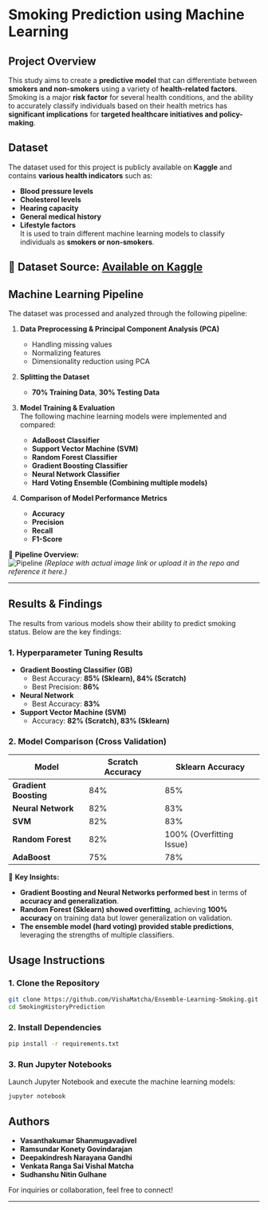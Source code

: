 # **Smoking Prediction using Machine Learning**

## **Project Overview**
This study aims to create a **predictive model** that can differentiate between **smokers and non-smokers** using a variety of **health-related factors**. Smoking is a major **risk factor** for several health conditions, and the ability to accurately classify individuals based on their health metrics has **significant implications** for **targeted healthcare initiatives and policy-making**.

## **Dataset**
The dataset used for this project is publicly available on **Kaggle** and contains **various health indicators** such as:
- **Blood pressure levels**
- **Cholesterol levels**
- **Hearing capacity**
- **General medical history**
- **Lifestyle factors**  
It is used to train different machine learning models to classify individuals as **smokers or non-smokers**.

🔗 **Dataset Source:** [Available on Kaggle](https://www.kaggle.com/)
---

## **Machine Learning Pipeline**
The dataset was processed and analyzed through the following pipeline:

1. **Data Preprocessing & Principal Component Analysis (PCA)**  
   - Handling missing values
   - Normalizing features
   - Dimensionality reduction using PCA

2. **Splitting the Dataset**  
   - **70% Training Data**, **30% Testing Data**

3. **Model Training & Evaluation**  
   The following machine learning models were implemented and compared:
   - **AdaBoost Classifier**
   - **Support Vector Machine (SVM)**
   - **Random Forest Classifier**
   - **Gradient Boosting Classifier**
   - **Neural Network Classifier**
   - **Hard Voting Ensemble (Combining multiple models)**

4. **Comparison of Model Performance Metrics**  
   - **Accuracy**
   - **Precision**
   - **Recall**
   - **F1-Score**

📌 **Pipeline Overview:**  
![Pipeline](your_image_link_here) *(Replace with actual image link or upload it in the repo and reference it here.)*

---

## **Results & Findings**
The results from various models show their ability to predict smoking status. Below are the key findings:

### **1. Hyperparameter Tuning Results**
- **Gradient Boosting Classifier (GB)**
  - Best Accuracy: **85% (Sklearn), 84% (Scratch)**
  - Best Precision: **86%**
- **Neural Network**
  - Best Accuracy: **83%**
- **Support Vector Machine (SVM)**
  - Accuracy: **82% (Scratch), 83% (Sklearn)**

### **2. Model Comparison (Cross Validation)**
| Model                  | Scratch Accuracy | Sklearn Accuracy |
|------------------------|-----------------|-----------------|
| **Gradient Boosting**  | 84%             | 85%             |
| **Neural Network**     | 82%             | 83%             |
| **SVM**               | 82%             | 83%             |
| **Random Forest**      | 82%             | 100% (Overfitting Issue) |
| **AdaBoost**          | 75%             | 78%             |

📌 **Key Insights:**
- **Gradient Boosting and Neural Networks performed best** in terms of **accuracy and generalization**.
- **Random Forest (Sklearn) showed overfitting**, achieving **100% accuracy** on training data but lower generalization on validation.
- **The ensemble model (hard voting) provided stable predictions**, leveraging the strengths of multiple classifiers.

## **Usage Instructions**
### **1. Clone the Repository**
```sh
git clone https://github.com/VishaMatcha/Ensemble-Learning-Smoking.git
cd SmokingHistoryPrediction
```

### **2. Install Dependencies**
```sh
pip install -r requirements.txt
```

### **3. Run Jupyter Notebooks**
Launch Jupyter Notebook and execute the machine learning models:
```sh
jupyter notebook
```

## **Authors**
- **Vasanthakumar Shanmugavadivel**
- **Ramsundar Konety Govindarajan**
- **Deepakindresh Narayana Gandhi**
- **Venkata Ranga Sai Vishal Matcha**
- **Sudhanshu Nitin Gulhane**

For inquiries or collaboration, feel free to connect!

---
